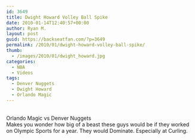 ```yaml
---
id: 3649
title: Dwight Howard Volley Ball Spike
date: 2010-01-14T12:40:57+00:00
author: Ryan M.
layout: post
guid: https://backseatfan.com/?p=3649
permalink: /2010/01/dwight-howard-volley-ball-spike/
thumb:
  - /images/2010/01/dwight_howard.jpg
categories:
  - NBA
  - Videos
tags:
  - Denver Nuggets
  - Dwight Howard
  - Orlando Magic
---
```


<div class="entry">
  <p>
    <br /> Orlando Magic vs Denver Nuggets<br /> Makes you wonder how big of a beast these guys would be if they worked on Olympic Sports for a year. They would Dominate. Especially at Curling.
  </p>
</div>
